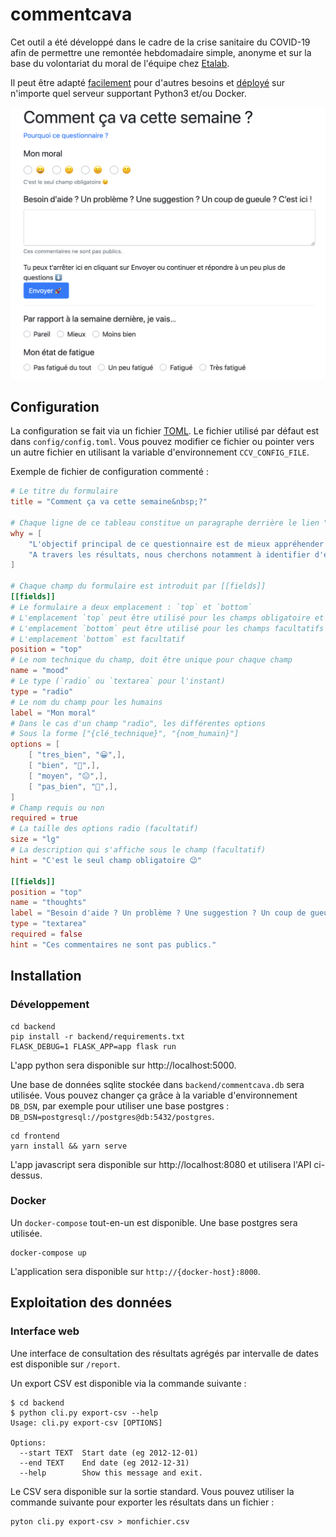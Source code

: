 # commentcava

Cet outil a été développé dans le cadre de la crise sanitaire du COVID-19 afin de permettre une remontée hebdomadaire simple, anonyme et sur la base du volontariat du moral de l'équipe chez [Etalab](https://www.etalab.gouv.fr).

Il peut être adapté [facilement](#configuration) pour d'autres besoins et [déployé](#installation) sur n'importe quel serveur supportant Python3 et/ou Docker.

![capture](images/capture.png)

## Configuration

La configuration se fait via un fichier [TOML](https://github.com/toml-lang/toml). Le fichier utilisé par défaut est dans `config/config.toml`. Vous pouvez modifier ce fichier ou pointer vers un autre fichier en utilisant la variable d'environnement `CCV_CONFIG_FILE`.

Exemple de fichier de configuration commenté :

```toml
# Le titre du formulaire
title = "Comment ça va cette semaine&nbsp;?"

# Chaque ligne de ce tableau constitue un paragraphe derrière le lien "Pourquoi ce questionnaire"
why = [
    "L'objectif principal de ce questionnaire est de mieux appréhender le moral à Etalab pendant le confinement, semaine par semaine. Un autre objectif est de permettre à chacun et chacune de s'exprimer de manière anonyme si il ou elle le souhaite.",
    "A travers les résultats, nous cherchons notamment à identifier d'éventuelles baisses de moral collectives, voire individuelles à travers le champ texte libre.",
]

# Chaque champ du formulaire est introduit par [[fields]]
[[fields]]
# Le formulaire a deux emplacement : `top` et `bottom`
# L'emplacement `top` peut être utilisé pour les champs obligatoire et les plus importants
# L'emplacement `bottom` peut être utilisé pour les champs facultatifs ou moins importants
# L'emplacement `bottom` est facultatif
position = "top"
# Le nom technique du champ, doit être unique pour chaque champ
name = "mood"
# Le type (`radio` ou `textarea` pour l'instant)
type = "radio"
# Le nom du champ pour les humains
label = "Mon moral"
# Dans le cas d'un champ "radio", les différentes options
# Sous la forme ["{clé_technique}", "{nom_humain}"]
options = [
    [ "tres_bien", "😀",],
    [ "bien", "🙂",],
    [ "moyen", "😐",],
    [ "pas_bien", "🙁",],
]
# Champ requis ou non
required = true
# La taille des options radio (facultatif)
size = "lg"
# La description qui s'affiche sous le champ (facultatif)
hint = "C'est le seul champ obligatoire 😉"

[[fields]]
position = "top"
name = "thoughts"
label = "Besoin d'aide ? Un problème ? Une suggestion ? Un coup de gueule ? C'est ici !"
type = "textarea"
required = false
hint = "Ces commentaires ne sont pas publics."
```

## Installation

### Développement

```shell
cd backend
pip install -r backend/requirements.txt
FLASK_DEBUG=1 FLASK_APP=app flask run
```

L'app python sera disponible sur http://localhost:5000.

Une base de données sqlite stockée dans `backend/commentcava.db` sera utilisée. Vous pouvez changer ça grâce à la variable d'environnement `DB_DSN`, par exemple pour utiliser une base postgres : `DB_DSN=postgresql://postgres@db:5432/postgres`.

```shell
cd frontend
yarn install && yarn serve
```

L'app javascript sera disponible sur http://localhost:8080 et utilisera l'API ci-dessus.

### Docker

Un `docker-compose` tout-en-un est disponible. Une base postgres sera utilisée.

```shell
docker-compose up
```

L'application sera disponible sur `http://{docker-host}:8000`.

## Exploitation des données

### Interface web

Une interface de consultation des résultats agrégés par intervalle de dates est disponible sur `/report`.

Un export CSV est disponible via la commande suivante :

```shell
$ cd backend
$ python cli.py export-csv --help
Usage: cli.py export-csv [OPTIONS]

Options:
  --start TEXT  Start date (eg 2012-12-01)
  --end TEXT    End date (eg 2012-12-31)
  --help        Show this message and exit.
```

Le CSV sera disponible sur la sortie standard. Vous pouvez utiliser la commande suivante pour exporter les résultats dans un fichier :

```shell
pyton cli.py export-csv > monfichier.csv
```
